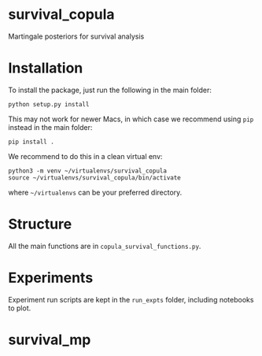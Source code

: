 # survival_copula
Martingale posteriors for survival analysis

# Installation

To install the package, just run the following in the main folder:
```
python setup.py install
```
This may not work for newer Macs, in which case we recommend using ``pip`` instead in the main folder:
```
pip install .
```

We recommend to do this in a clean virtual env:
```
python3 -m venv ~/virtualenvs/survival_copula
source ~/virtualenvs/survival_copula/bin/activate
```
where ```~/virtualenvs``` can be your preferred directory.

# Structure
All the main functions are in ```copula_survival_functions.py```.

# Experiments
Experiment run scripts are kept in the ```run_expts``` folder, including notebooks to plot. 
# survival_mp
